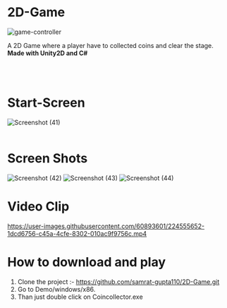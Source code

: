# 2D-Game 

![game-controller](https://user-images.githubusercontent.com/60893601/224556632-1b65c974-0a04-484b-a50d-9afd76d7ce29.png)

A 2D Game where a player have to collected coins and clear the stage.
<strong>Made with Unity2D and C# </strong>

<br><br>

# Start-Screen
![Screenshot (41)](https://user-images.githubusercontent.com/60893601/224553669-925f13b3-0f16-456c-a81f-0f4da133c423.png)
<br><br>
# Screen Shots

![Screenshot (42)](https://user-images.githubusercontent.com/60893601/224553863-d5306d20-ac10-4c7a-84a2-718f31d671a7.png)
![Screenshot (43)](https://user-images.githubusercontent.com/60893601/224553869-757ae504-8645-4794-a3fd-55ee36dee0a8.png)
![Screenshot (44)](https://user-images.githubusercontent.com/60893601/224553870-a9ef8edc-aed7-4e62-a5fe-dbd877326286.png)

# Video Clip


https://user-images.githubusercontent.com/60893601/224555652-1dcd6756-c45a-4cfe-8302-010ac9f9756c.mp4

# How to download and play
1. Clone the project :- https://github.com/samrat-gupta110/2D-Game.git
2. Go to Demo/windows/x86.
3. Than just double click on Coincollector.exe

